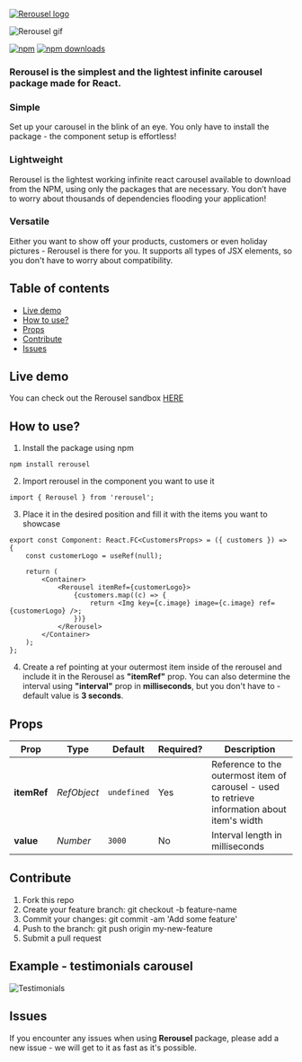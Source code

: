 [![Rerousel logo](https://svgshare.com/i/TUi.svg)](https://rerousel.netlify.app/)

![Rerousel gif](https://s2.gifyu.com/images/rerousel3.gif)

[![npm](https://img.shields.io/npm/v/rerousel.svg?style=flat-square)](https://www.npmjs.com/package/rerousel) [ ![npm downloads](https://img.shields.io/npm/dt/rerousel.svg?style=flat-square)](https://www.npmjs.com/package/rerousel)

### Rerousel is the simplest and the lightest infinite carousel package made for React.

### Simple

Set up your carousel in the blink of an eye. You only have to install the package - the component setup is effortless!

### Lightweight

Rerousel is the lightest working infinite react carousel available to download from the NPM, using only the packages that are necessary. You don’t have to worry about thousands of dependencies flooding your application!

### Versatile

Either you want to show off your products, customers or even holiday pictures - Rerousel is there for you.
It supports all types of JSX elements, so you don't have to worry about compatibility.

## Table of contents

-   [Live demo](#live-demo)
-   [How to use?](#how-to-use)
-   [Props](#props)
-   [Contribute](#contribute)
-   [Issues](#issues)

## Live demo

You can check out the Rerousel sandbox [HERE](https://rerousel.netlify.app/)

## How to use?

1. Install the package using npm

```
npm install rerousel
```

2. Import rerousel in the component you want to use it

```tsx
import { Rerousel } from 'rerousel';
```

3. Place it in the desired position and fill it with the items you want to showcase

```tsx
export const Component: React.FC<CustomersProps> = ({ customers }) => {
    const customerLogo = useRef(null);

    return (
        <Container>
            <Rerousel itemRef={customerLogo}>
                {customers.map((c) => {
                    return <Img key={c.image} image={c.image} ref={customerLogo} />;
                })}
            </Rerousel>
        </Container>
    );
};
```

4. Create a ref pointing at your outermost item inside of the rerousel and include it in the Rerousel as **"itemRef"** prop.
   You can also determine the interval using **"interval"** prop in **milliseconds**, but you don't have to - default value is **3 seconds**.

## Props

| Prop        | Type                     | Default     | Required? | Description                                                                                   |
| ----------- | ------------------------ | ----------- | --------- | --------------------------------------------------------------------------------------------- |
| **itemRef** | _RefObject<HTMLElement>_ | `undefined` | Yes       | Reference to the outermost item of carousel - used to retrieve information about item's width |
| **value**   | _Number_                 | `3000`      | No        | Interval length in milliseconds                                                               |

## Contribute

1.  Fork this repo
2.  Create your feature branch: git checkout -b feature-name
3.  Commit your changes: git commit -am 'Add some feature'
4.  Push to the branch: git push origin my-new-feature
5.  Submit a pull request

## Example - testimonials carousel

![Testimonials](https://s2.gifyu.com/images/rerousel-example.gif)

## Issues

If you encounter any issues when using **Rerousel** package, please add a new issue - we will get to it as fast as it's possible.
